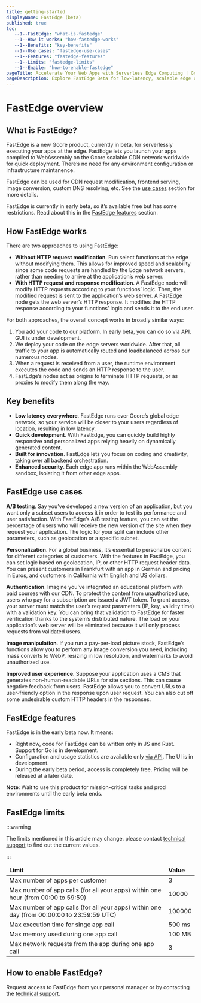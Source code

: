 ```yaml
---
title: getting-started
displayName: FastEdge (beta)
published: true
toc:
   --1--FastEdge: "what-is-fastedge"
   --1--How it works: "how-fastedge-works"
   --1--Benefits: "key-benefits"
   --1--Use cases: "fastedge-use-cases"
   --1--Features: "fastedge-features"
   --1--Limits: "fastedge-limits"
   --1--Enable: "how-to-enable-fastedge"
pageTitle: Accelerate Your Web Apps with Serverless Edge Computing | Gcore
pageDescription: Explore FastEdge Beta for low-latency, scalable edge computing, enabling quick development, enhanced security, and personalized user experiences globally.
---
```

# FastEdge overview

## What is FastEdge?

FastEdge is a new Gcore product, currently in beta, for serverlessly executing your apps at the edge. FastEdge lets you launch your apps compiled to WebAssembly on the Gcore scalable CDN network worldwide for quick deployment. There’s no need for any environment configuration or infrastructure maintanence. 

FastEdge can be used for CDN request modification, frontend serving, image conversion, custom DNS resolving, etc. See the <a href="https://gcore.com/docs/fastedge/getting-started#fastedge-use-cases" target="_blank">use cases</a> section for more details.

FastEdge is currently in early beta, so it’s available free but has some restrictions. Read about this in the <a href="https://gcore.com/docs/fastedge/getting-started#fastedge-features" target="_blank">FastEdge features</a> section.

## How FastEdge works

There are two approaches to using FastEdge:

- **Without HTTP request modification**. Run select functions at the edge without modifying them. This allows for improved speed and scalability since some code requests are handled by the Edge network servers, rather than needing to arrive at the application’s web server.
- **With HTTP request and response modification**. A FastEdge node will modify HTTP requests according to your functions’ logic. Then, the modified request is sent to the application’s web server. A FastEdge node gets the web server’s HTTP response. It modifies the HTTP response according to your functions’ logic and sends it to the end user. 

For both approaches, the overall concept works in broadly similar ways: 
1. You add your code to our platform. In early beta, you can do so via API. GUI is under development. 
2. We deploy your code on the edge servers worldwide. After that, all traffic to your app is automatically routed and loadbalanced across our numerous nodes.
3. When a request is received from a user, the runtime environment executes the code and sends an HTTP response to the user.
4. FastEdge’s nodes act as origins to terminate HTTP requests, or as proxies to modify them along the way.

## Key benefits

- **Low latency everywhere**. FastEdge runs over Gcore’s global edge network, so your service will be closer to your users regardless of location, resulting in low latency.
- **Quick development**. With FastEdge, you can quickly build highly responsive and personalized apps relying heavily on dynamically generated content.
- **Built for innovation**. FastEdge lets you focus on coding and creativity, taking over all backend orchestration.
- **Enhanced security**. Each edge app runs within the WebAssembly sandbox, isolating it from other edge apps.

## FastEdge use cases

**A/B testing**. Say you’ve developed a new version of an application, but you want only a subset users to access it in order to test its performance and user satisfaction. With FastEdge’s A/B testing feature, you can set the percentage of users who will receive the new version of the site when they request your application. The logic for your split can include other parameters, such as geolocation or a specific subnet.

**Personalization**. For a global business, it’s essential to personalize content for different categories of customers. With the features in FastEdge, you can set logic based on geolocation, IP, or other HTTP request header data. You can present customers in Frankfurt with an app in German and pricing in Euros, and customers in California with English and US dollars.

**Authentication**. Imagine you’ve integrated an educational platform with paid courses with our CDN. To protect the content from unauthorized use, users who pay for a subscription are issued a JWT token. To grant access, your server must match the user’s request parameters (IP, key, validity time) with a validation key. You can bring that validation to FastEdge for faster verification thanks to the system’s distributed nature. The load on your application’s web server will be eliminated because it will only process requests from validated users.

**Image manipulation**. If you run a pay-per-load picture stock, FastEdge’s functions allow you to perform any image conversion you need, including mass converts to WebP, resizing in low resolution, and watermarks to avoid unauthorized use.

**Improved user experience**. Suppose your application uses a CMS that generates non-human-readable URLs for site sections. This can cause negative feedback from users. FastEdge allows you to convert URLs to a user-friendly option in the response upon user request. You can also cut off some undesirable custom HTTP headers in the responses. 

## FastEdge features

FastEdge is in the early beta now. It means:

- Right now, code for FastEdge can be written only in JS and Rust. Support for Go is in development.
- Configuration and usage statistics are available only <a href="https://api.gcore.com/docs/fast_edge" target="_blank">via API</a>. The UI is in development.
- During the early beta period, access is completely free. Pricing will be released at a later date.

**Note**: Wait to use this product for mission-critical tasks and prod environments until the early beta ends.

## FastEdge limits

:::warning

The limits mentioned in this article may change. please contact [technical support](mailto:support@gcore.com) to find out the current values. 

:::

<table>
<thead>
<tr>
<td><b>Limit</b></td>
<td><b>Value</b></td>
</tr>
</thead>
<tbody>
<tr>
<td>Max number of apps per customer</td>
<td>3</td>
</tr>
<tr>
<td>Max number of app calls (for all your apps) within one hour (from 00:00 to 59:59)</td>
<td>10000</td>
</tr>
<tr>
<td>Max number of app calls (for all your apps) within one day (from 00:00:00 to 23:59:59 UTC)</td>
<td>100000</td>
</tr>
<tr>
<td>Max execution time for singe app call</td>
<td>500 ms</td>
</tr>
<tr>
<td>Max memory used during one app call</td>
<td>100 MB</td>
</tr>
<tr>
<td>Max network requests from the app during one app call</td>
<td>3</td>
</tr>
</tbody>
</table>

## How to enable FastEdge?

Request access to FastEdge from your personal manager or by contacting the [technical support](mailto:support@gcore.com).